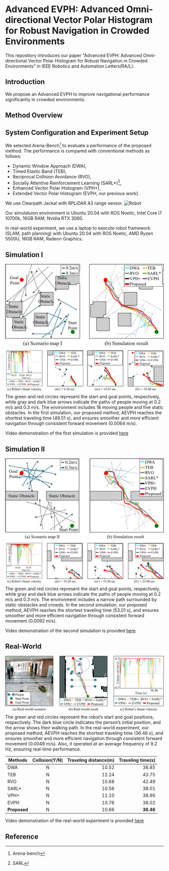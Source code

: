 # Advanced EVPH: Advanced Omni-directional Vector Polar Histogram for Robust Navigation in Crowded Environments

This repostiory introduces our paper "Advanced EVPH: Advanced Omni-directional Vector Polar Histogram for Robust Navigation in Crowded Environments" in IEEE Robotics and Automation Letters(RA/L). 

## Introduction
<!-- <img src="figures/demo_1.gif" width="30%" height="20%" title="demo" alt="demo"></img> -->
We propose an Advanced EVPH to improve navigational performance significantly in crowded environments.

## Method Overview

## System Configuration and Experiment Setup

We selected Arena-Bench[^1] to evaluate a performance of the proposed method. 
The performance is compared with conventional methods as follows:
- Dynamic Window Approach (DWA),
- Timed Elastic Band (TEB),
- Reciprocal Collision Avoidance (RVO),
- Socially Attentive Reinforcement Learning (SARL*)[^2],
- Enhanced Vector Polar Histogram (VPH+),
- Extended Vector Polar Histogram (EVPH, our previous work).

We use Clearpath Jackal with RPLiDAR A3 range sensor.
![Robot](figures/Robot.png)

Our simulatuion environment is Ubuntu 20.04 with ROS Noetic, Intel Core i7 10700k, 16GB RAM, Nvidia RTX 3060. 

In real-world experiment, we use a laptop to execute robot framework (SLAM, path planning) with Ubuntu 20.04 with ROS Noetic, AMD Ryzen 5500U, 16GB RAM, Radeon Graphics.

## Simulation I
![Simulation I environment](figures/s1_results.png)
![Simulation I velocity plot](figures/s1_discussion.png)
The green and red circles represent the start and goal points, respectively, while gray and dark blue arrows indicate the paths of people moving at 0.2 m/s and 0.3 m/s. The environment includes 18 moving people and five static obstacles. In the first simulation, our proposed method, AEVPH reaches the shortest traveling time (49.51 s), and ensures smoother and more efficient navigation through consistent forward movement (0.0064 m/s).

Video demonstration of the first simulation is provided [here](https://youtube.com "Simulation I link")

## Simulation II
![Simulation II environment](figures/s2_results.png)
![Simulation II velocity plot](figures/s2_discussion.png)
The green and red circles represent the start and goal points, respectively, while gray and dark blue arrows indicate the paths of people moving at 0.2 m/s and 0.3 m/s. The environment includes a narrow path surrounded by static obstacles and crowds. In the second simulation, our proposed method, AEVPH reaches the shortest traveling time (53.01 s), and ensures smoother and more efficient navigation through consistent forward movement (0.0092 m/s).

Video demonstration of the second simulation is provided [here](https://youtube.com "Simulation II link")

## Real-World
![Real-World](figures/real_result.png)
The green and red circles represent the robot’s start and goal positions, respectively. The dark blue circle indicates the person’s initial position, and the arrow shows their walking path. In the real-world experiment, our proposed method, AEVPH reaches the shortest traveling time (36.46 s), and ensures smoother and more efficient navigation through consistent forward movement (0.0049 m/s). Also, it operated at an average frequency
of 9.2 Hz, ensuring real-time performance.

| Methods  | Collision(Y/N) | Traveling distance(m)  | Traveling time(s) |
| ------------- | :-------------: | -------------: | -------------: |
| DWA  | N  | 10.52 | 38.85 | 
| TEB  | N  | 12.24 | 43.75 |
| RVO  | N  | 10.68 | 42.49 |
| SARL*  | N  | 10.56 | 38.01 |
| VPH+  | N  | 11.10 | 38.96 |
| EVPH  | N  | 10.76 | 38.02 |
| **Proposed**  | N  | 10.66 | **36.46** 

Video demonstration of the real-world experiment is provided [here](https://youtube.com "Simulation II link")

## Reference
[^1]: Arena-bench
[^2]: SARL
